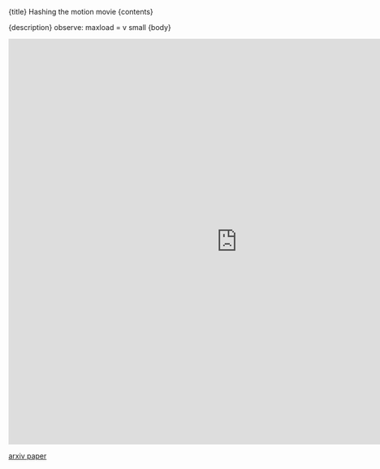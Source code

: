 {title}
Hashing the motion movie
{contents}

{description}
observe: maxload = v small
{body}

<iframe src="https://linearhashing.surge.sh/" width="900" height="800" frameborder="0" allowfullscreen></iframe>

[arxiv paper](https://arxiv.org/abs/2307.13016)

